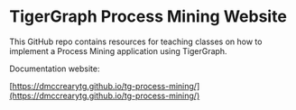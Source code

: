 # TigerGraph Process Mining Website

This GitHub repo contains resources for teaching classes on how to implement a Process Mining application using TigerGraph.

Documentation website:

[https://dmccrearytg.github.io/tg-process-mining/](https://dmccrearytg.github.io/tg-process-mining/)
